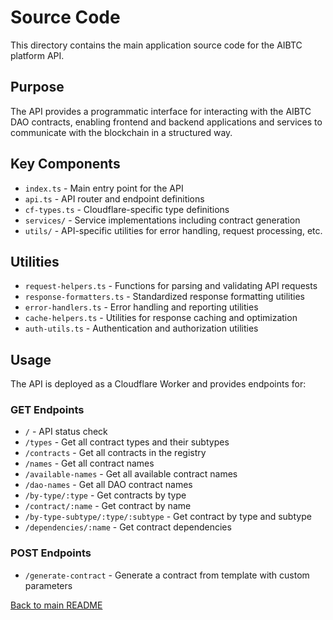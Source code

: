 # Source Code

This directory contains the main application source code for the AIBTC platform API.

## Purpose

The API provides a programmatic interface for interacting with the AIBTC DAO contracts, enabling frontend and backend applications and services to communicate with the blockchain in a structured way.

## Key Components

- `index.ts` - Main entry point for the API
- `api.ts` - API router and endpoint definitions
- `cf-types.ts` - Cloudflare-specific type definitions
- `services/` - Service implementations including contract generation
- `utils/` - API-specific utilities for error handling, request processing, etc.

## Utilities

- `request-helpers.ts` - Functions for parsing and validating API requests
- `response-formatters.ts` - Standardized response formatting utilities
- `error-handlers.ts` - Error handling and reporting utilities
- `cache-helpers.ts` - Utilities for response caching and optimization
- `auth-utils.ts` - Authentication and authorization utilities

## Usage

The API is deployed as a Cloudflare Worker and provides endpoints for:

### GET Endpoints
- `/` - API status check
- `/types` - Get all contract types and their subtypes
- `/contracts` - Get all contracts in the registry
- `/names` - Get all contract names
- `/available-names` - Get all available contract names
- `/dao-names` - Get all DAO contract names
- `/by-type/:type` - Get contracts by type
- `/contract/:name` - Get contract by name
- `/by-type-subtype/:type/:subtype` - Get contract by type and subtype
- `/dependencies/:name` - Get contract dependencies

### POST Endpoints
- `/generate-contract` - Generate a contract from template with custom parameters

[Back to main README](/)

